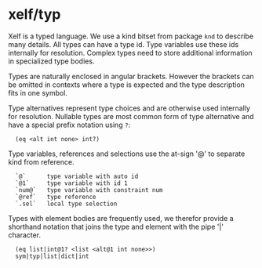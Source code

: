 xelf/typ
========

Xelf is a typed language. We use a kind bitset from package `knd` to describe many details.
All types can have a type id. Type variables use these ids internally for resolution.
Complex types need to store additional information in specialized type bodies.

Types are naturally enclosed in angular brackets. However the brackets can be omitted in contexts
where a type is expected and the type description fits in one symbol.

Type alternatives represent type choices and are otherwise used internally for resolution. Nullable
types are most common form of type alternative and have a special prefix notation using `?`:

      (eq <alt int none> int?)

Type variables, references and selections use the at-sign '@' to separate kind from reference.

      `@`      type variable with auto id
      `@1`     type variable with id 1
      `num@`   type variable with constraint num
      `@ref`   type reference
      `.sel`   local type selection

Types with element bodies are frequently used, we therefor provide a shorthand notation that joins
the type and element with the pipe '|' character.

      (eq list|int@1? <list <alt@1 int none>>)
      sym|typ|list|dict|int
